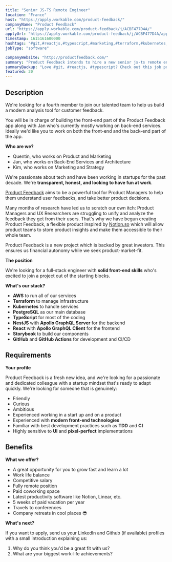 ```yaml
---
title: "Senior JS-TS Remote Engineer"
location: "France"
host: "https://apply.workable.com/product-feedback/"
companyName: "Product Feedback"
url: "https://apply.workable.com/product-feedback/j/ACBF477D4A/"
applyUrl: "https://apply.workable.com/product-feedback/j/ACBF477D4A/apply/"
timestamp: 1615161600000
hashtags: "#git,#reactjs,#typescript,#marketing,#terraform,#kubernetes,#aws,#management,#postgresql,#analysis"
jobType: "software"

companyWebsite: "http://productfeedback.com/"
summary: "Product Feedback intends to hire a new senior js-ts remote engineer. If you have 5 weeks of paid vacation per year, consider applying."
summaryBackup: "Love #git, #reactjs, #typescript? Check out this job post!"
featured: 20
---
```


## Description

We're looking for a fourth member to join our talented team to help us build a modern analysis tool for customer feedback.

You will be in charge of building the front-end part of the Product Feedback app along with Jan who's currently mostly working on back-end services. Ideally we'd like you to work on both the front-end and the back-end part of the app.

**Who are we?**

*   Quentin, who works on Product and Marketing
*   Jan, who works on Back-End Services and Architecture
*   Kim, who works on Marketing and Strategy

We're passionate about tech and have been working in startups for the past decade. We're **transparent, honest, and looking to have fun at work**.

[Product Feedback](https://www.productfeedback.com/) aims to be a powerful tool for Product Managers to help them understand user feedbacks, and take better product decisions.

Many months of research have led us to scratch our own itch: Product Managers and UX Researchers are struggling to unify and analyze the feedback they get from their users. That's why we have begun creating Product Feedback, a flexible product inspired by [Notion.so](http://Notion.so) which will allow product teams to store product insights and make them accessible to their whole team.

Product Feedback is a new project which is backed by great investors. This ensures us financial autonomy while we seek product-market-fit.

**The position**

We're looking for a full-stack engineer with **solid front-end skills** who's excited to join a project out of the starting blocks.

**What's our stack?**

*   **AWS** to run all of our services
*   **Terraform** to manage infrastructure
*   **Kubernetes** to handle services
*   **PostgreSQL** as our main database
*   **TypeScript** for most of the coding
*   **NestJS** with **Apollo GraphQL Server** for the backend
*   **React** with **Apollo GraphQL Client** for the frontend
*   **Storybook** to build our components
*   **GitHub** and **GitHub Actions** for development and CI/CD

## Requirements

**Your profile**

Product Feedback is a fresh new idea, and we're looking for a passionate and dedicated colleague with a startup mindset that's ready to adapt quickly. We're looking for someone that is genuinely:

*   Friendly
*   Curious
*   Ambitious
*   Experienced working in a start up and on a product
*   Experienced with **modern front-end technologies**
*   Familiar with best development practices such as **TDD** and **CI**
*   Highly sensitive to **UI** and **pixel-perfect** implementations

## Benefits

**What we offer?**

*   A great opportunity for you to grow fast and learn a lot
*   Work life balance
*   Competitive salary
*   Fully remote position
*   Paid coworking space
*   Latest productivity software like Notion, Linear, etc.
*   5 weeks of paid vacation per year
*   Travels to conferences
*   Company retreats in cool places 😎

**What's next?**

If you want to apply, send us your LinkedIn and Github (if available) profiles with a small introduction explaining us:

1.  Why do you think you'd be a great fit with us?
2.  What are your biggest work-life achievements?
